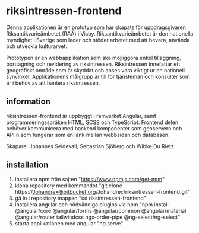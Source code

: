 # riksintressen-frontend

Denna applikationen är en prototyp som har skapats för uppdragsgivaren Riksantikvarieämbetet (RAÄ) i Visby. Riksantikvarieämbetet är den nationella myndighet i Sverige som leder och stöder arbetet med att bevara, använda och utveckla kulturarvet.

Prototypen är en webbapplikation som ska möjliggöra enkel tilläggning, borttagning och revidering av riksintressen. Riksintressen innefattar ett geografiskt område som är skyddat och anses vara viktigt ur en nationell synvinkel. Applikationens målgrupp är till för tjänsteman och konsulter som är i behov av att hantera riksintressen. 

## information

riksintressen-frontend är uppbyggt i ramverket Angular, samt programmeringsspråken HTML, SCSS och TypeScript.
Frontend delen behöver kommunicera med backend komponenter som geoservern och API:n som fungerar som en länk mellan webbsidan och databasen.

Skapare: Johannes Seldevall, Sebastian Sjöberg och Wibke Du Rietz.

## installation

1. installera npm från sajten "https://www.npmjs.com/get-npm"
2. klona repository med kommandot "git clone https://Johandrex@bitbucket.org/Johandrex/riksintressen-frontend.git"
3. gå in i repository mappen "cd riksintressen-frontend"
4. installera angular och nödvändiga plugins via npm "npm install @angular/core @angular/forms @angular/common @angular/material @angular/router tailwindcss ngx-order-pipe @ng-select/ng-select"
5. starta applikationen med angular "ng serve"